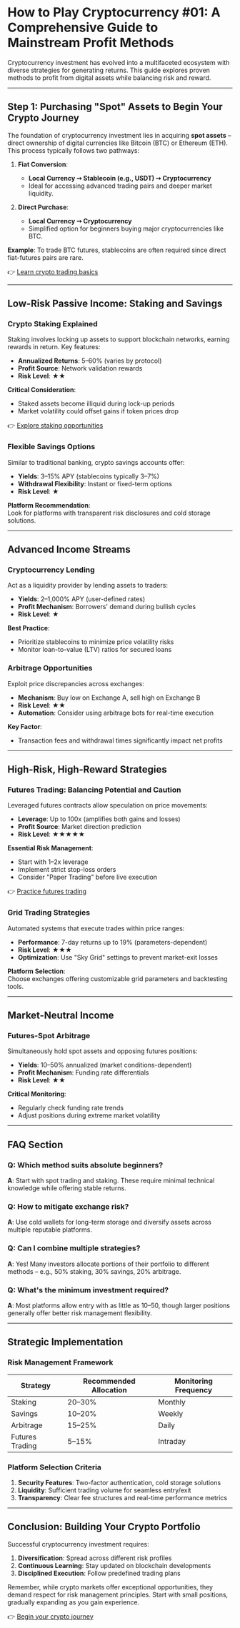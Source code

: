 # How to Play Cryptocurrency #01: A Comprehensive Guide to Mainstream Profit Methods  

Cryptocurrency investment has evolved into a multifaceted ecosystem with diverse strategies for generating returns. This guide explores proven methods to profit from digital assets while balancing risk and reward.  

---

## Step 1: Purchasing "Spot" Assets to Begin Your Crypto Journey  

The foundation of cryptocurrency investment lies in acquiring **spot assets** – direct ownership of digital currencies like Bitcoin (BTC) or Ethereum (ETH). This process typically follows two pathways:  

1. **Fiat Conversion**:  
   - **Local Currency ➙ Stablecoin (e.g., USDT) ➙ Cryptocurrency**  
   - Ideal for accessing advanced trading pairs and deeper market liquidity.  

2. **Direct Purchase**:  
   - **Local Currency ➙ Cryptocurrency**  
   - Simplified option for beginners buying major cryptocurrencies like BTC.  

**Example**: To trade BTC futures, stablecoins are often required since direct fiat-futures pairs are rare.  

👉 [Learn crypto trading basics](https://bit.ly/okx-bonus)  

---

## Low-Risk Passive Income: Staking and Savings  

### Crypto Staking Explained  

Staking involves locking up assets to support blockchain networks, earning rewards in return. Key features:  
- **Annualized Returns**: 5–60% (varies by protocol)  
- **Profit Source**: Network validation rewards  
- **Risk Level**: ★★  

**Critical Consideration**:  
- Staked assets become illiquid during lock-up periods  
- Market volatility could offset gains if token prices drop  

👉 [Explore staking opportunities](https://bit.ly/okx-bonus)  

### Flexible Savings Options  

Similar to traditional banking, crypto savings accounts offer:  
- **Yields**: 3–15% APY (stablecoins typically 3–7%)  
- **Withdrawal Flexibility**: Instant or fixed-term options  
- **Risk Level**: ★  

**Platform Recommendation**:  
Look for platforms with transparent risk disclosures and cold storage solutions.  

---

## Advanced Income Streams  

### Cryptocurrency Lending  

Act as a liquidity provider by lending assets to traders:  
- **Yields**: 2–1,000% APY (user-defined rates)  
- **Profit Mechanism**: Borrowers' demand during bullish cycles  
- **Risk Level**: ★  

**Best Practice**:  
- Prioritize stablecoins to minimize price volatility risks  
- Monitor loan-to-value (LTV) ratios for secured loans  

### Arbitrage Opportunities  

Exploit price discrepancies across exchanges:  
- **Mechanism**: Buy low on Exchange A, sell high on Exchange B  
- **Risk Level**: ★★  
- **Automation**: Consider using arbitrage bots for real-time execution  

**Key Factor**:  
- Transaction fees and withdrawal times significantly impact net profits  

---

## High-Risk, High-Reward Strategies  

### Futures Trading: Balancing Potential and Caution  

Leveraged futures contracts allow speculation on price movements:  
- **Leverage**: Up to 100x (amplifies both gains and losses)  
- **Profit Source**: Market direction prediction  
- **Risk Level**: ★★★★★  

**Essential Risk Management**:  
- Start with 1–2x leverage  
- Implement strict stop-loss orders  
- Consider "Paper Trading" before live execution  

👉 [Practice futures trading](https://bit.ly/okx-bonus)  

### Grid Trading Strategies  

Automated systems that execute trades within price ranges:  
- **Performance**: 7-day returns up to 19% (parameters-dependent)  
- **Risk Level**: ★★★  
- **Optimization**: Use "Sky Grid" settings to prevent market-exit losses  

**Platform Selection**:  
Choose exchanges offering customizable grid parameters and backtesting tools.  

---

## Market-Neutral Income  

### Futures-Spot Arbitrage  

Simultaneously hold spot assets and opposing futures positions:  
- **Yields**: 10–50% annualized (market conditions-dependent)  
- **Profit Mechanism**: Funding rate differentials  
- **Risk Level**: ★★  

**Critical Monitoring**:  
- Regularly check funding rate trends  
- Adjust positions during extreme market volatility  

---

## FAQ Section  

### Q: Which method suits absolute beginners?  
**A**: Start with spot trading and staking. These require minimal technical knowledge while offering stable returns.  

### Q: How to mitigate exchange risk?  
**A**: Use cold wallets for long-term storage and diversify assets across multiple reputable platforms.  

### Q: Can I combine multiple strategies?  
**A**: Yes! Many investors allocate portions of their portfolio to different methods – e.g., 50% staking, 30% savings, 20% arbitrage.  

### Q: What's the minimum investment required?  
**A**: Most platforms allow entry with as little as $10–$50, though larger positions generally offer better risk management flexibility.  

---

## Strategic Implementation  

### Risk Management Framework  

| Strategy        | Recommended Allocation | Monitoring Frequency |  
|-----------------|------------------------|----------------------|  
| Staking         | 20–30%                 | Monthly              |  
| Savings         | 10–20%                 | Weekly               |  
| Arbitrage       | 15–25%                 | Daily                |  
| Futures Trading | 5–15%                  | Intraday             |  

### Platform Selection Criteria  
1. **Security Features**: Two-factor authentication, cold storage solutions  
2. **Liquidity**: Sufficient trading volume for seamless entry/exit  
3. **Transparency**: Clear fee structures and real-time performance metrics  

---

## Conclusion: Building Your Crypto Portfolio  

Successful cryptocurrency investment requires:  
1. **Diversification**: Spread across different risk profiles  
2. **Continuous Learning**: Stay updated on blockchain developments  
3. **Disciplined Execution**: Follow predefined trading plans  

Remember, while crypto markets offer exceptional opportunities, they demand respect for risk management principles. Start with small positions, gradually expanding as you gain experience.  

👉 [Begin your crypto journey](https://bit.ly/okx-bonus)